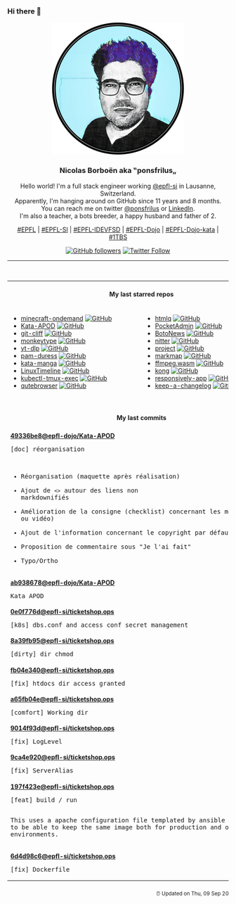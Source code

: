 ### Hi there 👋

<p align="center">
  <!-- use https://avatars.githubusercontent.com/u/176002?v=4 for your default github picture -->
  <img src="https://raw.githubusercontent.com/ponsfrilus/ponsfrilus/master/img/ponsfrilus.png" title="Nicolas Borboën aka ‟ponsfrilus„" alt="Nicolas Borboën aka ‟ponsfrilus„" />
  <h3 align="center">
    Nicolas Borboën aka ‟ponsfrilus„
  </h3>
  <p align="center">
    Hello world! I'm a full stack engineer working <a href="https://github.com/epfl-si">@epfl-si</a> in Lausanne, Switzerland.
    <br />Apparently, I'm hanging around on GitHub since 11 years and 8 months.
    <br />You can reach me on twitter <a href="https://twitter.com/ponsfrilus">@ponsfrilus</a> or <a href="http://linkedin.com/in/nicolasborboen">LinkedIn</a>.
    <br />I'm also a teacher, a bots breeder, a happy husband and father of 2.
  </p>
  <p align="center">
    <a href="https://www.epfl.ch">#EPFL</a> | 
    <a href="https://github.com/epfl-si/">#EPFL-SI</a> | 
    <a href="https://github.com/epfl-idevfsd">#EPFL-IDEVFSD</a> | 
    <a href="https://github.com/topics/epfl-dojo">#EPFL-Dojo</a> | 
    <a href="https://github.com/topics/epfl-dojo-kata">#EPFL-Dojo-kata</a> | 
    <a href="https://en.wikipedia.org/wiki/Indentation_style#Variant:_1TBS_(OTBS)">#1TBS</a>
  </p>
  <p align="center">
    <a href="https://github.com/ponsfrilus"><img alt="GitHub followers" src="https://img.shields.io/github/followers/ponsfrilus?label=Follow%20me%20on%20github&style=social"></a>
    <a href="https://twitter.com/ponsfrilus"><img alt="Twitter Follow" src="https://img.shields.io/twitter/follow/ponsfrilus?label=follow%20me%20on%20twitter&style=social"></a>
  </p>
  </p><hr><table align="center">
<tr>
<td colspan="2" align="center"><h4>My last starred repos</h4></td>
</tr>
<tr>
<td valign="top">
<ul>
<li>
<a href="https://github.com/doctorray117/minecraft-ondemand" title="Templates to deploy a serverless Minecraft Server on demand in AWS" target="_blank">minecraft-ondemand</a>&nbsp;<a href="https://github.com/doctorray117/minecraft-ondemand" title="Templates to deploy a serverless Minecraft Server on demand in AWS" target="_blank"><img src="https://img.shields.io/github/stars/doctorray117/minecraft-ondemand?style=social" alt="GitHub"></a>
</li>
<li>
<a href="https://github.com/epfl-dojo/Kata-APOD" title="Kata APOD - Astronomy Picture of the Day // create your own APOD browser" target="_blank">Kata-APOD</a>&nbsp;<a href="https://github.com/epfl-dojo/Kata-APOD" title="Kata APOD - Astronomy Picture of the Day // create your own APOD browser" target="_blank"><img src="https://img.shields.io/github/stars/epfl-dojo/Kata-APOD?style=social" alt="GitHub"></a>
</li>
<li>
<a href="https://github.com/orhun/git-cliff" title="A highly customizable Changelog Generator that follows Conventional Commit specifications ⛰️ " target="_blank">git-cliff</a>&nbsp;<a href="https://github.com/orhun/git-cliff" title="A highly customizable Changelog Generator that follows Conventional Commit specifications ⛰️ " target="_blank"><img src="https://img.shields.io/github/stars/orhun/git-cliff?style=social" alt="GitHub"></a>
</li>
<li>
<a href="https://github.com/Miodec/monkeytype" title="The most customizable typing website with a minimalistic design and a ton of features. Test yourself in various modes, track your progress and improve your speed." target="_blank">monkeytype</a>&nbsp;<a href="https://github.com/Miodec/monkeytype" title="The most customizable typing website with a minimalistic design and a ton of features. Test yourself in various modes, track your progress and improve your speed." target="_blank"><img src="https://img.shields.io/github/stars/Miodec/monkeytype?style=social" alt="GitHub"></a>
</li>
<li>
<a href="https://github.com/yt-dlp/yt-dlp" title="A youtube-dl fork with additional features and fixes" target="_blank">yt-dlp</a>&nbsp;<a href="https://github.com/yt-dlp/yt-dlp" title="A youtube-dl fork with additional features and fixes" target="_blank"><img src="https://img.shields.io/github/stars/yt-dlp/yt-dlp?style=social" alt="GitHub"></a>
</li>
<li>
<a href="https://github.com/nuvious/pam-duress" title="A Pluggable Authentication Module (PAM) which allows the establishment of alternate passwords that can be used to perform actions to clear sensitive data, notify IT/Security staff, close off sensitive network connections, etc if a user is coerced into giving a threat actor a password." target="_blank">pam-duress</a>&nbsp;<a href="https://github.com/nuvious/pam-duress" title="A Pluggable Authentication Module (PAM) which allows the establishment of alternate passwords that can be used to perform actions to clear sensitive data, notify IT/Security staff, close off sensitive network connections, etc if a user is coerced into giving a threat actor a password." target="_blank"><img src="https://img.shields.io/github/stars/nuvious/pam-duress?style=social" alt="GitHub"></a>
</li>
<li>
<a href="https://github.com/ponsfrilus/kata-manga" title="Kata / TPI blanc destiné aux apprentis informaticiens CFC en voie développement d'applications." target="_blank">kata-manga</a>&nbsp;<a href="https://github.com/ponsfrilus/kata-manga" title="Kata / TPI blanc destiné aux apprentis informaticiens CFC en voie développement d'applications." target="_blank"><img src="https://img.shields.io/github/stars/ponsfrilus/kata-manga?style=social" alt="GitHub"></a>
</li>
<li>
<a href="https://github.com/FabioLolix/LinuxTimeline" title="Linux Distributions Timeline" target="_blank">LinuxTimeline</a>&nbsp;<a href="https://github.com/FabioLolix/LinuxTimeline" title="Linux Distributions Timeline" target="_blank"><img src="https://img.shields.io/github/stars/FabioLolix/LinuxTimeline?style=social" alt="GitHub"></a>
</li>
<li>
<a href="https://github.com/predatorray/kubectl-tmux-exec" title="A kubectl plugin to control multiple pods simultaneously using Tmux" target="_blank">kubectl-tmux-exec</a>&nbsp;<a href="https://github.com/predatorray/kubectl-tmux-exec" title="A kubectl plugin to control multiple pods simultaneously using Tmux" target="_blank"><img src="https://img.shields.io/github/stars/predatorray/kubectl-tmux-exec?style=social" alt="GitHub"></a>
</li>
<li>
<a href="https://github.com/qutebrowser/qutebrowser" title="A keyboard-driven, vim-like browser based on PyQt5." target="_blank">qutebrowser</a>&nbsp;<a href="https://github.com/qutebrowser/qutebrowser" title="A keyboard-driven, vim-like browser based on PyQt5." target="_blank"><img src="https://img.shields.io/github/stars/qutebrowser/qutebrowser?style=social" alt="GitHub"></a>
</li>
</ul>
<img width="450" height="1" /></td>
<td valign="top">
<ul>
<li>
<a href="https://github.com/mgdm/htmlq" title="Like jq, but for HTML." target="_blank">htmlq</a>&nbsp;<a href="https://github.com/mgdm/htmlq" title="Like jq, but for HTML." target="_blank"><img src="https://img.shields.io/github/stars/mgdm/htmlq?style=social" alt="GitHub"></a>
</li>
<li>
<a href="https://github.com/krakrukra/PocketAdmin" title="oshw keystroke injection device ( badusb )" target="_blank">PocketAdmin</a>&nbsp;<a href="https://github.com/krakrukra/PocketAdmin" title="oshw keystroke injection device ( badusb )" target="_blank"><img src="https://img.shields.io/github/stars/krakrukra/PocketAdmin?style=social" alt="GitHub"></a>
</li>
<li>
<a href="https://github.com/Azecko/BotoNews" title="Bot news telegram" target="_blank">BotoNews</a>&nbsp;<a href="https://github.com/Azecko/BotoNews" title="Bot news telegram" target="_blank"><img src="https://img.shields.io/github/stars/Azecko/BotoNews?style=social" alt="GitHub"></a>
</li>
<li>
<a href="https://github.com/zedeus/nitter" title="Alternative Twitter front-end" target="_blank">nitter</a>&nbsp;<a href="https://github.com/zedeus/nitter" title="Alternative Twitter front-end" target="_blank"><img src="https://img.shields.io/github/stars/zedeus/nitter?style=social" alt="GitHub"></a>
</li>
<li>
<a href="https://github.com/openwebdocs/project" title="project documentation, policies & meeting minutes " target="_blank">project</a>&nbsp;<a href="https://github.com/openwebdocs/project" title="project documentation, policies & meeting minutes " target="_blank"><img src="https://img.shields.io/github/stars/openwebdocs/project?style=social" alt="GitHub"></a>
</li>
<li>
<a href="https://github.com/gera2ld/markmap" title="Visualize your Markdown as mindmaps with Markmap." target="_blank">markmap</a>&nbsp;<a href="https://github.com/gera2ld/markmap" title="Visualize your Markdown as mindmaps with Markmap." target="_blank"><img src="https://img.shields.io/github/stars/gera2ld/markmap?style=social" alt="GitHub"></a>
</li>
<li>
<a href="https://github.com/ffmpegwasm/ffmpeg.wasm" title="FFmpeg for browser and node, powered by WebAssembly" target="_blank">ffmpeg.wasm</a>&nbsp;<a href="https://github.com/ffmpegwasm/ffmpeg.wasm" title="FFmpeg for browser and node, powered by WebAssembly" target="_blank"><img src="https://img.shields.io/github/stars/ffmpegwasm/ffmpeg.wasm?style=social" alt="GitHub"></a>
</li>
<li>
<a href="https://github.com/Kong/kong" title="🦍 The Cloud-Native API Gateway " target="_blank">kong</a>&nbsp;<a href="https://github.com/Kong/kong" title="🦍 The Cloud-Native API Gateway " target="_blank"><img src="https://img.shields.io/github/stars/Kong/kong?style=social" alt="GitHub"></a>
</li>
<li>
<a href="https://github.com/responsively-org/responsively-app" title="A modified web browser that helps in responsive web development. A web developer's must have dev-tool." target="_blank">responsively-app</a>&nbsp;<a href="https://github.com/responsively-org/responsively-app" title="A modified web browser that helps in responsive web development. A web developer's must have dev-tool." target="_blank"><img src="https://img.shields.io/github/stars/responsively-org/responsively-app?style=social" alt="GitHub"></a>
</li>
<li>
<a href="https://github.com/olivierlacan/keep-a-changelog" title="If you build software, keep a changelog." target="_blank">keep-a-changelog</a>&nbsp;<a href="https://github.com/olivierlacan/keep-a-changelog" title="If you build software, keep a changelog." target="_blank"><img src="https://img.shields.io/github/stars/olivierlacan/keep-a-changelog?style=social" alt="GitHub"></a>
</li>
</ul>
<img width="450" height="1" /></td>
</tr>
<tr>
<td colspan="2" align="center"><h4>My last commits</h4></td>
</tr>
<tr>
        <td colspan="2">
          <div><strong><a href="https://api.github.com/repos/epfl-dojo/Kata-APOD/commits/49336be81e11ca66741bbba2d4d8adad10981161" title="2021-09-09T09:05:05.000+02:00" target="_blank">49336be8</a><a href="https://github.com/epfl-dojo">@epfl-dojo</a><a href="https://github.com/epfl-dojo/Kata-APOD" title="Kata APOD - Astronomy Picture of the Day // create your own APOD browser">/Kata-APOD</a></strong></div>
          <pre>[doc] réorganisation

* Réorganisation (maquette après réalisation)
* Ajout de `<>` autour des liens non markdownifiés
* Amélioration de la consigne (checklist) concernant les médias (image 
ou vidéo)
* Ajout de l'information concernant le copyright par défaut
* Proposition de commentaire sous "Je l'ai fait"
* Typo/Ortho</pre>
        </td>
        </tr><tr>
        <td colspan="2">
          <div><strong><a href="https://api.github.com/repos/epfl-dojo/Kata-APOD/commits/ab93867886cea462863a0361259b18a26f586974" title="2021-09-07T13:09:05.000+02:00" target="_blank">ab938678</a><a href="https://github.com/epfl-dojo">@epfl-dojo</a><a href="https://github.com/epfl-dojo/Kata-APOD" title="Kata APOD - Astronomy Picture of the Day // create your own APOD browser">/Kata-APOD</a></strong></div>
          <pre>Kata APOD</pre>
        </td>
        </tr><tr>
        <td colspan="2">
          <div><strong><a href="https://api.github.com/repos/epfl-si/ticketshop.ops/commits/0e0f776d102dde298052feef974b328e4739bb7f" title="2021-09-03T17:21:19.000+02:00" target="_blank">0e0f776d</a><a href="https://github.com/epfl-si">@epfl-si</a><a href="https://github.com/epfl-si/ticketshop.ops" title="Ansible code to manage EPFL Ticketshop lifecycle">/ticketshop.ops</a></strong></div>
          <pre>[k8s] dbs.conf and access_conf secret management</pre>
        </td>
        </tr><tr>
        <td colspan="2">
          <div><strong><a href="https://api.github.com/repos/epfl-si/ticketshop.ops/commits/8a39fb95a0c3524617c096dd6e235e06619e7640" title="2021-09-03T17:20:55.000+02:00" target="_blank">8a39fb95</a><a href="https://github.com/epfl-si">@epfl-si</a><a href="https://github.com/epfl-si/ticketshop.ops" title="Ansible code to manage EPFL Ticketshop lifecycle">/ticketshop.ops</a></strong></div>
          <pre>[dirty] dir chmod</pre>
        </td>
        </tr><tr>
        <td colspan="2">
          <div><strong><a href="https://api.github.com/repos/epfl-si/ticketshop.ops/commits/fb04e340505641d10f4be86516ab6b4ae0fc0e15" title="2021-09-03T17:20:38.000+02:00" target="_blank">fb04e340</a><a href="https://github.com/epfl-si">@epfl-si</a><a href="https://github.com/epfl-si/ticketshop.ops" title="Ansible code to manage EPFL Ticketshop lifecycle">/ticketshop.ops</a></strong></div>
          <pre>[fix] htdocs dir access granted</pre>
        </td>
        </tr><tr>
        <td colspan="2">
          <div><strong><a href="https://api.github.com/repos/epfl-si/ticketshop.ops/commits/a65fb04e2e97238cf5091406d634fc4948e9ca34" title="2021-09-02T17:02:33.000+02:00" target="_blank">a65fb04e</a><a href="https://github.com/epfl-si">@epfl-si</a><a href="https://github.com/epfl-si/ticketshop.ops" title="Ansible code to manage EPFL Ticketshop lifecycle">/ticketshop.ops</a></strong></div>
          <pre>[comfort] Working dir</pre>
        </td>
        </tr><tr>
        <td colspan="2">
          <div><strong><a href="https://api.github.com/repos/epfl-si/ticketshop.ops/commits/9014f93d3c5a44af0754ec63346682281b1a72a7" title="2021-09-02T17:02:11.000+02:00" target="_blank">9014f93d</a><a href="https://github.com/epfl-si">@epfl-si</a><a href="https://github.com/epfl-si/ticketshop.ops" title="Ansible code to manage EPFL Ticketshop lifecycle">/ticketshop.ops</a></strong></div>
          <pre>[fix] LogLevel</pre>
        </td>
        </tr><tr>
        <td colspan="2">
          <div><strong><a href="https://api.github.com/repos/epfl-si/ticketshop.ops/commits/9ca4e9207ca2f0090175e201d03d62f9e832e891" title="2021-09-02T17:01:52.000+02:00" target="_blank">9ca4e920</a><a href="https://github.com/epfl-si">@epfl-si</a><a href="https://github.com/epfl-si/ticketshop.ops" title="Ansible code to manage EPFL Ticketshop lifecycle">/ticketshop.ops</a></strong></div>
          <pre>[fix] ServerAlias</pre>
        </td>
        </tr><tr>
        <td colspan="2">
          <div><strong><a href="https://api.github.com/repos/epfl-si/ticketshop.ops/commits/197f423e3c8794d77e1b7d1d144d804c1b0f1742" title="2021-09-02T15:40:37.000+02:00" target="_blank">197f423e</a><a href="https://github.com/epfl-si">@epfl-si</a><a href="https://github.com/epfl-si/ticketshop.ops" title="Ansible code to manage EPFL Ticketshop lifecycle">/ticketshop.ops</a></strong></div>
          <pre>[feat] build / run

This uses a apache configuration file templated by ansible in order to 
be able to keep the same image both for production and others 
environments.</pre>
        </td>
        </tr><tr>
        <td colspan="2">
          <div><strong><a href="https://api.github.com/repos/epfl-si/ticketshop.ops/commits/6d4d98c6fb6f2e12dd53d2707d1df3c292d4e480" title="2021-09-02T15:38:41.000+02:00" target="_blank">6d4d98c6</a><a href="https://github.com/epfl-si">@epfl-si</a><a href="https://github.com/epfl-si/ticketshop.ops" title="Ansible code to manage EPFL Ticketshop lifecycle">/ticketshop.ops</a></strong></div>
          <pre>[fix] Dockerfile</pre>
        </td>
        </tr><tfoot>
<tr>
<td colspan="2" align="right">
<img width="900" height="1" />
<small>⏰ Updated on Thu, 09 Sep 2021 13:45:15 GMT</small>
</td>
</tr>
</tfoot>
<br />
</table>
